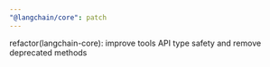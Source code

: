 ```yaml
---
"@langchain/core": patch
---
```


refactor(langchain-core): improve tools API type safety and remove deprecated methods
